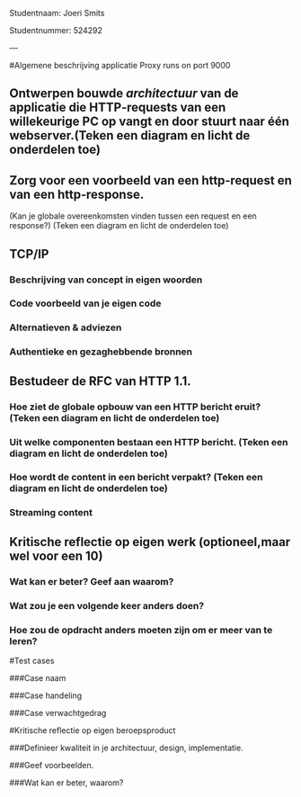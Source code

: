 Studentnaam: Joeri Smits

Studentnummer: 524292

‐‐‐

#Algemene beschrijving applicatie
Proxy runs on port 9000

## Ontwerpen bouwde *architectuur* van de applicatie die HTTP‐requests van een willekeurige PC op vangt en door stuurt naar één webserver.(Teken een diagram en licht de onderdelen toe)

## Zorg voor een voorbeeld van een http‐request en van een http‐response.

(Kan je globale overeenkomsten vinden tussen een request en een response?) (Teken een diagram en licht de onderdelen toe)

## TCP/IP

### Beschrijving van concept in eigen woorden

### Code voorbeeld van je eigen code

### Alternatieven & adviezen

### Authentieke en gezaghebbende bronnen

## Bestudeer de RFC van HTTP 1.1.

### Hoe ziet de globale opbouw van een HTTP bericht eruit? (Teken een diagram en licht de onderdelen toe)

### Uit welke componenten bestaan een HTTP bericht. (Teken een diagram en licht de onderdelen toe)

### Hoe wordt de content in een bericht verpakt? (Teken een diagram en licht de onderdelen toe)

### Streaming content

## Kritische reflectie op eigen werk (optioneel,maar wel voor een 10)

### Wat kan er beter? Geef aan waarom?

### Wat zou je een volgende keer anders doen?

### Hoe zou de opdracht anders moeten zijn om er meer van te leren?

#Test cases

###Case naam

###Case handeling

###Case verwachtgedrag

#Kritische reflectie op eigen beroepsproduct

###Definieer kwaliteit in je architectuur, design, implementatie.

###Geef voorbeelden.

###Wat kan er beter, waarom?
